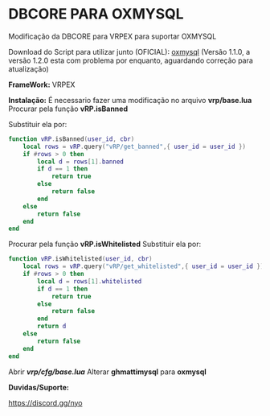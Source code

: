 # DBCORE PARA OXMYSQL
Modificação da DBCORE para VRPEX para suportar OXMYSQL

Download do Script para utilizar junto (OFICIAL): [oxmysql](https://forum.cfx.re/t/standalone-oxmysql-lightweight-mysql-wrapper/4755120) (Versão 1.1.0, a versão 1.2.0 esta com problema por enquanto, aguardando correção para atualização)

**FrameWork:** VRPEX


**Instalação:** 
É necessario fazer uma modificação no arquivo **vrp/base.lua**
Procurar pela função **vRP.isBanned**

Substituir ela por:
```lua
function vRP.isBanned(user_id, cbr)
	local rows = vRP.query("vRP/get_banned",{ user_id = user_id })
	if #rows > 0 then
		local d = rows[1].banned 
		if d == 1 then 
			return true 
		else 
			return false
		end
	else
		return false
	end
end
```

Procurar pela função **vRP.isWhitelisted**
Substituir ela por:
```lua
function vRP.isWhitelisted(user_id, cbr)
	local rows = vRP.query("vRP/get_whitelisted",{ user_id = user_id })
	if #rows > 0 then
		local d = rows[1].whitelisted
		if d == 1 then 
			return true 
		else 
			return false
		end
		return d
	else
		return false
	end
end
```

Abrir ***vrp/cfg/base.lua*** 
Alterar **ghmattimysql** para **oxmysql**


**Duvidas/Suporte:**

https://discord.gg/nyo


